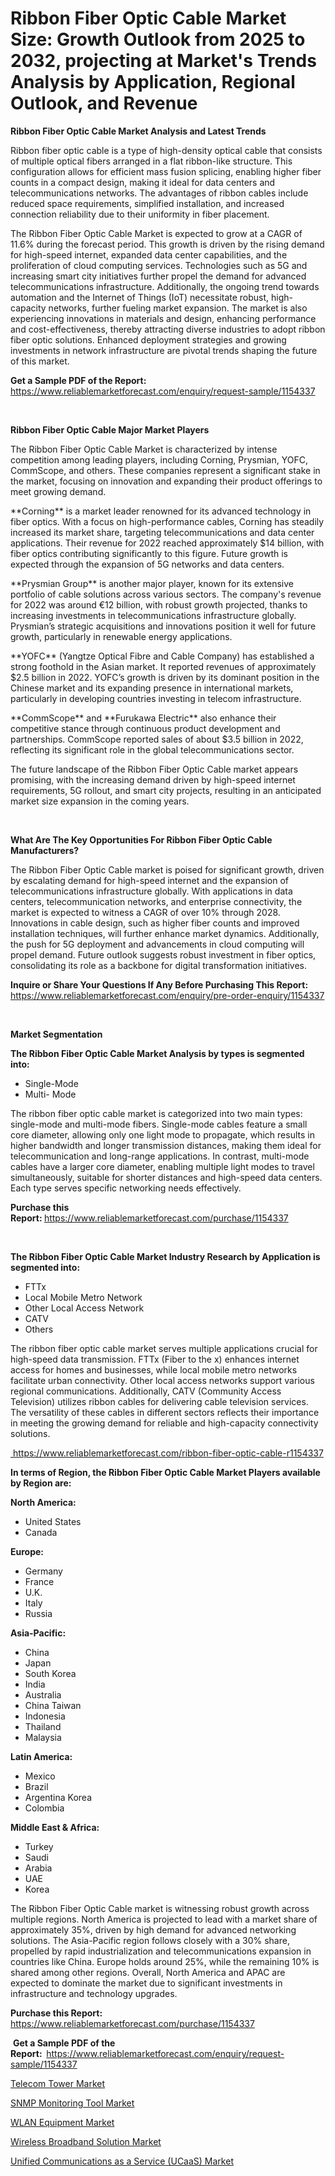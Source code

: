 <p><h1>Ribbon Fiber Optic Cable Market Size: Growth Outlook from 2025 to 2032, projecting at Market's Trends Analysis by Application, Regional Outlook, and Revenue</h1></p><p><strong>Ribbon Fiber Optic Cable Market Analysis and Latest Trends</strong></p>
<p><p>Ribbon fiber optic cable is a type of high-density optical cable that consists of multiple optical fibers arranged in a flat ribbon-like structure. This configuration allows for efficient mass fusion splicing, enabling higher fiber counts in a compact design, making it ideal for data centers and telecommunications networks. The advantages of ribbon cables include reduced space requirements, simplified installation, and increased connection reliability due to their uniformity in fiber placement.</p><p>The Ribbon Fiber Optic Cable Market is expected to grow at a CAGR of 11.6% during the forecast period. This growth is driven by the rising demand for high-speed internet, expanded data center capabilities, and the proliferation of cloud computing services. Technologies such as 5G and increasing smart city initiatives further propel the demand for advanced telecommunications infrastructure. Additionally, the ongoing trend towards automation and the Internet of Things (IoT) necessitate robust, high-capacity networks, further fueling market expansion. The market is also experiencing innovations in materials and design, enhancing performance and cost-effectiveness, thereby attracting diverse industries to adopt ribbon fiber optic solutions. Enhanced deployment strategies and growing investments in network infrastructure are pivotal trends shaping the future of this market.</p></p>
<p><strong>Get a Sample PDF of the Report:&nbsp;</strong> <a href="https://www.reliablemarketforecast.com/enquiry/request-sample/1154337?utm_campaign=1102&utm_medium=2&utm_source=Github&utm_content=ia&utm_term=08042025&utm_id=ribbon-fiber-optic-cable">https://www.reliablemarketforecast.com/enquiry/request-sample/1154337</a></p>
<p>&nbsp;</p>
<p><strong>Ribbon Fiber Optic Cable Major Market Players</strong></p>
<p><p>The Ribbon Fiber Optic Cable Market is characterized by intense competition among leading players, including Corning, Prysmian, YOFC, CommScope, and others. These companies represent a significant stake in the market, focusing on innovation and expanding their product offerings to meet growing demand.</p><p>**Corning** is a market leader renowned for its advanced technology in fiber optics. With a focus on high-performance cables, Corning has steadily increased its market share, targeting telecommunications and data center applications. Their revenue for 2022 reached approximately $14 billion, with fiber optics contributing significantly to this figure. Future growth is expected through the expansion of 5G networks and data centers.</p><p>**Prysmian Group** is another major player, known for its extensive portfolio of cable solutions across various sectors. The company's revenue for 2022 was around €12 billion, with robust growth projected, thanks to increasing investments in telecommunications infrastructure globally. Prysmian’s strategic acquisitions and innovations position it well for future growth, particularly in renewable energy applications.</p><p>**YOFC** (Yangtze Optical Fibre and Cable Company) has established a strong foothold in the Asian market. It reported revenues of approximately $2.5 billion in 2022. YOFC’s growth is driven by its dominant position in the Chinese market and its expanding presence in international markets, particularly in developing countries investing in telecom infrastructure.</p><p>**CommScope** and **Furukawa Electric** also enhance their competitive stance through continuous product development and partnerships. CommScope reported sales of about $3.5 billion in 2022, reflecting its significant role in the global telecommunications sector.</p><p>The future landscape of the Ribbon Fiber Optic Cable market appears promising, with the increasing demand driven by high-speed internet requirements, 5G rollout, and smart city projects, resulting in an anticipated market size expansion in the coming years.</p></p>
<p>&nbsp;</p>
<p><strong>What Are The Key Opportunities For Ribbon Fiber Optic Cable Manufacturers?</strong></p>
<p><p>The Ribbon Fiber Optic Cable market is poised for significant growth, driven by escalating demand for high-speed internet and the expansion of telecommunications infrastructure globally. With applications in data centers, telecommunication networks, and enterprise connectivity, the market is expected to witness a CAGR of over 10% through 2028. Innovations in cable design, such as higher fiber counts and improved installation techniques, will further enhance market dynamics. Additionally, the push for 5G deployment and advancements in cloud computing will propel demand. Future outlook suggests robust investment in fiber optics, consolidating its role as a backbone for digital transformation initiatives.</p></p>
<p><strong>Inquire or Share Your Questions If Any Before Purchasing This Report:</strong> <a href="https://www.reliablemarketforecast.com/enquiry/pre-order-enquiry/1154337?utm_campaign=1102&utm_medium=2&utm_source=Github&utm_content=ia&utm_term=08042025&utm_id=ribbon-fiber-optic-cable">https://www.reliablemarketforecast.com/enquiry/pre-order-enquiry/1154337</a></p>
<p>&nbsp;</p>
<p><strong>Market Segmentation</strong></p>
<p><strong>The Ribbon Fiber Optic Cable Market Analysis by types is segmented into:</strong></p>
<p><ul><li>Single-Mode</li><li>Multi- Mode</li></ul></p>
<p><p>The ribbon fiber optic cable market is categorized into two main types: single-mode and multi-mode fibers. Single-mode cables feature a small core diameter, allowing only one light mode to propagate, which results in higher bandwidth and longer transmission distances, making them ideal for telecommunication and long-range applications. In contrast, multi-mode cables have a larger core diameter, enabling multiple light modes to travel simultaneously, suitable for shorter distances and high-speed data centers. Each type serves specific networking needs effectively.</p></p>
<p><strong>Purchase this Report:&nbsp;</strong><a href="https://www.reliablemarketforecast.com/purchase/1154337?utm_campaign=1102&utm_medium=2&utm_source=Github&utm_content=ia&utm_term=08042025&utm_id=ribbon-fiber-optic-cable">https://www.reliablemarketforecast.com/purchase/1154337</a></p>
<p>&nbsp;</p>
<p><strong>The Ribbon Fiber Optic Cable Market Industry Research by Application is segmented into:</strong></p>
<p><ul><li>FTTx</li><li>Local Mobile Metro Network</li><li>Other Local Access Network</li><li>CATV</li><li>Others</li></ul></p>
<p><p>The ribbon fiber optic cable market serves multiple applications crucial for high-speed data transmission. FTTx (Fiber to the x) enhances internet access for homes and businesses, while local mobile metro networks facilitate urban connectivity. Other local access networks support various regional communications. Additionally, CATV (Community Access Television) utilizes ribbon cables for delivering cable television services. The versatility of these cables in different sectors reflects their importance in meeting the growing demand for reliable and high-capacity connectivity solutions.</p></p>
<p><a href="https://www.reliablemarketforecast.com/ribbon-fiber-optic-cable-r1154337?utm_campaign=1102&utm_medium=2&utm_source=Github&utm_content=ia&utm_term=08042025&utm_id=ribbon-fiber-optic-cable">&nbsp;https://www.reliablemarketforecast.com/ribbon-fiber-optic-cable-r1154337</a></p>
<p><strong>In terms of Region, the Ribbon Fiber Optic Cable Market Players available by Region are:</strong></p>
<p>
    <p> <strong> North America: </strong>
        <ul>
            <li>United States</li>
            <li>Canada</li>
        </ul>
        </p> 
    <p> <strong> Europe: </strong>
        <ul>
            <li>Germany</li>
            <li>France</li>
            <li>U.K.</li>
            <li>Italy</li>
            <li>Russia</li>
        </ul>
        </p> 
    <p> <strong> Asia-Pacific: </strong>
        <ul>
            <li>China</li>
            <li>Japan</li>
            <li>South Korea</li>
            <li>India</li>
            <li>Australia</li>
            <li>China Taiwan</li>
            <li>Indonesia</li>
            <li>Thailand</li>
            <li>Malaysia</li>
        </ul>
        </p> 
    <p> <strong> Latin America: </strong>
        <ul>
            <li>Mexico</li>
            <li>Brazil</li>
            <li>Argentina Korea</li>
            <li>Colombia</li>
        </ul>
        </p> 
    <p> <strong> Middle East & Africa: </strong>
        <ul>
            <li>Turkey</li>
            <li>Saudi</li>
            <li>Arabia</li>
            <li>UAE</li>
            <li>Korea</li>
        </ul>
    </p>
    </p>
<p><p>The Ribbon Fiber Optic Cable market is witnessing robust growth across multiple regions. North America is projected to lead with a market share of approximately 35%, driven by high demand for advanced networking solutions. The Asia-Pacific region follows closely with a 30% share, propelled by rapid industrialization and telecommunications expansion in countries like China. Europe holds around 25%, while the remaining 10% is shared among other regions. Overall, North America and APAC are expected to dominate the market due to significant investments in infrastructure and technology upgrades.</p></p>
<p><strong>Purchase this Report: </strong><a href="https://www.reliablemarketforecast.com/purchase/1154337?utm_campaign=1102&utm_medium=2&utm_source=Github&utm_content=ia&utm_term=08042025&utm_id=ribbon-fiber-optic-cable">https://www.reliablemarketforecast.com/purchase/1154337</a></p>
<p>&nbsp;<strong>Get a Sample PDF of the Report:&nbsp;&nbsp;</strong><a href="https://www.reliablemarketforecast.com/enquiry/request-sample/1154337?utm_campaign=1102&utm_medium=2&utm_source=Github&utm_content=ia&utm_term=08042025&utm_id=ribbon-fiber-optic-cable">https://www.reliablemarketforecast.com/enquiry/request-sample/1154337</a></p>
<p><strong></strong></p>
<p><p><a href="https://github.com/sacmatidora/Market-Research-Report-List-1/blob/main/telecom-tower-market.md?utm_campaign=1102&utm_medium=2&utm_source=Github&utm_content=ia&utm_term=08042025&utm_id=ribbon-fiber-optic-cable">Telecom Tower Market</a></p><p><a href="https://github.com/shiahbuyerin/Market-Research-Report-List-1/blob/main/snmp-monitoring-tool-market.md?utm_campaign=1102&utm_medium=2&utm_source=Github&utm_content=ia&utm_term=08042025&utm_id=ribbon-fiber-optic-cable">SNMP Monitoring Tool Market</a></p><p><a href="https://github.com/yaldotiedegq/Market-Research-Report-List-1/blob/main/wlan-equipment-market.md?utm_campaign=1102&utm_medium=2&utm_source=Github&utm_content=ia&utm_term=08042025&utm_id=ribbon-fiber-optic-cable">WLAN Equipment Market</a></p><p><a href="https://github.com/fahieraudau9/Market-Research-Report-List-1/blob/main/wireless-broadband-solution-market.md?utm_campaign=1102&utm_medium=2&utm_source=Github&utm_content=ia&utm_term=08042025&utm_id=ribbon-fiber-optic-cable">Wireless Broadband Solution Market</a></p><p><a href="https://github.com/zalubakoraka/Market-Research-Report-List-1/blob/main/unified-communications-as-a-service-ucaas-market.md?utm_campaign=1102&utm_medium=2&utm_source=Github&utm_content=ia&utm_term=08042025&utm_id=ribbon-fiber-optic-cable">Unified Communications as a Service (UCaaS) Market</a></p></p>